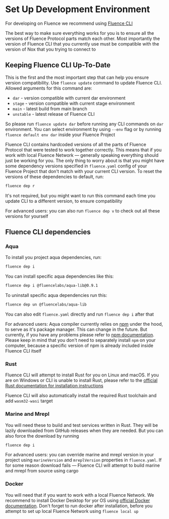 # Set Up Development Environment

For developing on Fluence we recommend using [Fluence CLI](https://github.com/fluencelabs/fluence-cli)

The best way to make sure everything works for you is to ensure all the versions of Fluence Protocol parts match each other. Most importantly the version of Fluence CLI that you currently use must be compatible with the version of Nox that you trying to connect to

## Keeping Fluence CLI Up-To-Date

This is the first and the most important step that can help you ensure version compatibility. Use `fluence update` command to update Fluence CLI. Allowed arguments for this command are:

- `dar` - version compatible with current dar environment
- `stage` - version compatible with current stage environment
- `main` - latest build from main branch
- `unstable` - latest release of Fluence CLI

So please run `fluence update dar` before running any CLI commands on `dar` environment. You can select environment by using `--env` flag or by running `fluence default env dar` inside your Fluence Project

Fluence CLI contains hardcoded versions of all the parts of Fluence Protocol that were tested to work together correctly. This means that if you work with local Fluence Network — generally speaking everything should just be working for you. The only thing to worry about is that you might have some dependency versions specified in `fluence.yaml` config of your Fluence Project that don't match with your current CLI version. To reset the versions of these dependencies to default, run:

```sh
fluence dep r
```

It's not required, but you might want to run this command each time you update CLI to a different version, to ensure compatibility

For advanced users: you can also run `fluence dep v` to check out all these versions for yourself

## Fluence CLI dependencies

### Aqua

To install you project aqua dependencies, run:

```sh
fluence dep i
```

You can install specific aqua dependencies like this:

```sh
fluence dep i @fluencelabs/aqua-lib@0.9.1
```

To uninstall specific aqua dependencies run this:

```sh
fluence dep un @fluencelabs/aqua-lib
```

You can also edit `fluence.yaml` directly and run `fluence dep i` after that

For advanced users: Aqua compiler currently relies on [npm](https://www.npmjs.com/) under the hood, to serve as it's package manager. This can change in the future. But currently, if you have any problems please refer to [npm documentation](https://docs.npmjs.com/). Please keep in mind that you don't need to separately install `npm` on your computer, because a specific version of npm is already included inside Fluence CLI itself

### Rust

Fluence CLI will attempt to install Rust for you on Linux and macOS. If you are on Windows or CLI is unable to install Rust, please refer to the [official Rust documentation for installation instructions](https://www.rust-lang.org/tools/install)

Fluence CLI will also automatically install the required Rust toolchain and add `wasm32-wasi` target

### Marine and Mrepl

You will need these to build and test services written in Rust. They will be lazily downloaded from GitHub releases when they are needed. But you can also force the download by running

```sh
fluence dep i
```

For advanced users: you can override marine and mrepl version in your project using `marineVersion` and `mreplVersion` properties in `fluence.yaml`. If for some reason download fails — Fluence CLI will attempt to build marine and mrepl from source using cargo 

### Docker

You will need that if you want to work with a local Fluence Network. We recommend to install Docker Desktop for yor OS using [official Docker documentation](https://docs.docker.com/desktop/). Don't forget to run docker after installation, before you attempt to set up local Fluence Network using `fluence local up`
